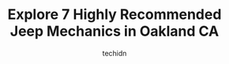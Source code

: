 ---
layout: ampstory
image: https://images.unsplash.com/photo-1598543877974-8fc727861c38?ixlib=rb-4.0.3&ixid=MnwxMjA3fDB8MHxwaG90by1wYWdlfHx8fGVufDB8fHx8&auto=format&fit=crop&w=640&h=853&q=80
author: techidn
featured: false
description: Entrust your vehicle to the 7 best Jeep Mechanic in Oakland CA, USA and experience the difference they can make. With their extensive knowledge, state-of-the-art facilities, and commitment t
title: Explore 7 Highly Recommended Jeep Mechanics in Oakland CA
cover:
   title: Explore 7 Highly Recommended Jeep Mechanics in Oakland CA
   subtitle: Rickpate
   background: https://images.unsplash.com/photo-1598543877974-8fc727861c38?ixlib=rb-4.0.3&ixid=MnwxMjA3fDB8MHxwaG90by1wYWdlfHx8fGVufDB8fHx8&auto=format&fit=crop&w=640&h=853&q=80

pages: 
 - layout: thirds
   top: <h1>#1 First Choice Auto Repair & Brakes</h1>
   bottom: "<p>Glad I found this mechanic on Yelp. I chose it because of the high 4.5 star rating. They are fair and honest. Thats everything I want when choosing a mechanic.I came in </p>"
   background: https://www.knot35.com/toplist/wp-content/uploads/2023/06/best-jeep-mechanic-1-in-oakland-ca-1685839862.jpeg
   backgroundblur: true
 - layout: thirds
   top: <h1>#2 Yao Auto Repair (Formerly Yang Auto Repair)</h1>
   bottom: "<p>1101 7th Ave, Oakland, CA 94606, United States</p>"
   background: https://www.knot35.com/toplist/wp-content/uploads/2023/06/best-jeep-mechanic-2-in-oakland-ca-1685839862.jpeg
   cta:
      link: https://www.knot35.com/toplist/explore-7-highly-recommended-jeep-mechanics-in-oakland-ca/
      text: Explore 7 Highly Recommended Jeep Mechanics in Oakland CA
 - layout: thirds
   top: <h1>#3 MJ Automotive Repair and Electric</h1>
   bottom: "<p>851 E 12th St, Oakland, CA 94606, United States</p>"
   background: https://www.knot35.com/toplist/wp-content/uploads/2023/06/best-jeep-mechanic-3-in-oakland-ca-1685839863.jpeg
   cta:
      link: https://www.knot35.com/toplist/explore-7-highly-recommended-jeep-mechanics-in-oakland-ca/
      text: Explore 7 Highly Recommended Jeep Mechanics in Oakland CA
 - layout: thirds
   top: <h1>#4 ASE Auto Repair</h1>
   bottom: "<p>611 85th Ave, Oakland, CA 94621, United States</p>"
   background: https://images.unsplash.com/photo-1591393223703-56fe1347ac62?ixlib=rb-4.0.3&ixid=MnwxMjA3fDB8MHxwaG90by1wYWdlfHx8fGVufDB8fHx8&auto=format&fit=crop&w=640&h=853&q=80
   cta:
      link: https://www.knot35.com/toplist/explore-7-highly-recommended-jeep-mechanics-in-oakland-ca/
      text: Explore 7 Highly Recommended Jeep Mechanics in Oakland CA
 - layout: thirds
   top: <h1>#5 Youngs Automotive</h1>
   bottom: "<p>3509 Grand Ave, Oakland, CA 94610, United States</p>"
   background: https://images.unsplash.com/photo-1632260260864-caf7fde5ec36?ixlib=rb-4.0.3&ixid=MnwxMjA3fDB8MHxwaG90by1wYWdlfHx8fGVufDB8fHx8&auto=format&fit=crop&w=640&h=853&q=80
   cta:
      link: https://www.knot35.com/toplist/explore-7-highly-recommended-jeep-mechanics-in-oakland-ca/
      text: Explore 7 Highly Recommended Jeep Mechanics in Oakland CA
 - layout: thirds
   top: <h1>#6 Jimenez General Auto Repair</h1>
   bottom: "<p>6001 Foothill Blvd, Oakland, CA 94605, United States</p>"
   background: https://images.unsplash.com/photo-1618556658017-fd9c732d1360?ixlib=rb-4.0.3&ixid=MnwxMjA3fDB8MHxwaG90by1wYWdlfHx8fGVufDB8fHx8&auto=format&fit=crop&w=640&h=853&q=80
   cta:
      link: https://www.knot35.com/toplist/explore-7-highly-recommended-jeep-mechanics-in-oakland-ca/
      text: Explore 7 Highly Recommended Jeep Mechanics in Oakland CA
 - layout: thirds
   top: <h1>#7 Alfa Auto Repair</h1>
   bottom: "<p>7508 International Blvd, Oakland, CA 94621, United States</p>"
   background: https://images.unsplash.com/photo-1489694553447-4c9339da310d?ixlib=rb-4.0.3&ixid=MnwxMjA3fDB8MHxwaG90by1wYWdlfHx8fGVufDB8fHx8&auto=format&fit=crop&w=640&h=853&q=80
   cta:
      link: https://www.knot35.com/toplist/explore-7-highly-recommended-jeep-mechanics-in-oakland-ca/
      text: Explore 7 Highly Recommended Jeep Mechanics in Oakland CA
 - layout: thirds
   middle: Continue reading...
   background: https://images.unsplash.com/photo-1531169509526-f8f1fdaa4a67?ixlib=rb-4.0.3&ixid=MnwxMjA3fDB8MHxwaG90by1wYWdlfHx8fGVufDB8fHx8&auto=format&fit=crop&w=640&h=853&q=80
   cta:
      link: https://www.knot35.com/toplist/explore-7-highly-recommended-jeep-mechanics-in-oakland-ca/
      text: Explore 7 Highly Recommended Jeep Mechanics in Oakland CA
      
---